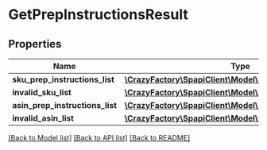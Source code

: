 # GetPrepInstructionsResult

## Properties
Name | Type | Description | Notes
------------ | ------------- | ------------- | -------------
**sku_prep_instructions_list** | [**\CrazyFactory\SpapiClient\Model\SKUPrepInstructionsList**](SKUPrepInstructionsList.md) |  | [optional] 
**invalid_sku_list** | [**\CrazyFactory\SpapiClient\Model\InvalidSKUList**](InvalidSKUList.md) |  | [optional] 
**asin_prep_instructions_list** | [**\CrazyFactory\SpapiClient\Model\ASINPrepInstructionsList**](ASINPrepInstructionsList.md) |  | [optional] 
**invalid_asin_list** | [**\CrazyFactory\SpapiClient\Model\InvalidASINList**](InvalidASINList.md) |  | [optional] 

[[Back to Model list]](../README.md#documentation-for-models) [[Back to API list]](../README.md#documentation-for-api-endpoints) [[Back to README]](../README.md)


